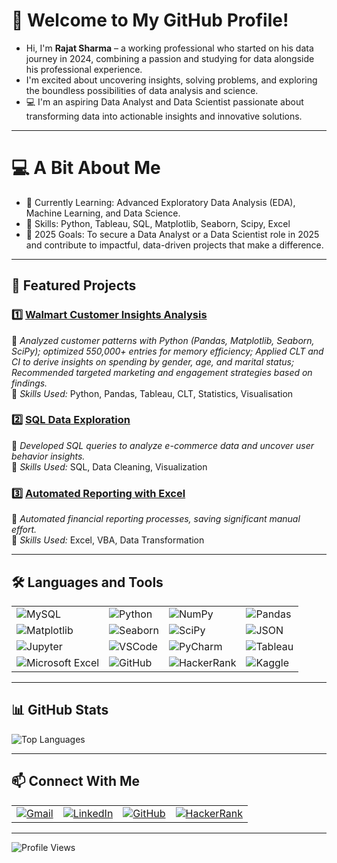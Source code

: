 # 👋 Welcome to My GitHub Profile!  

- Hi, I'm **Rajat Sharma** – a working professional who started on his data journey in 2024, combining a passion and studying for data alongside his professional experience.
- I'm excited about uncovering insights, solving problems, and exploring the boundless possibilities of data analysis and science.
- 💻 I'm an aspiring Data Analyst and Data Scientist passionate about transforming data into actionable insights and innovative solutions.

---

# 💻 A Bit About Me

- 🌱 Currently Learning: Advanced Exploratory Data Analysis (EDA), Machine Learning, and Data Science.
- 🧮 Skills: Python, Tableau, SQL, Matplotlib, Seaborn, Scipy, Excel
- 🎯 2025 Goals: To secure a Data Analyst or a Data Scientist role in 2025 and contribute to impactful, data-driven projects that make a difference.

---

## 🌟 Featured Projects  

### 1️⃣ [Walmart Customer Insights Analysis](#)  
🚀 *Analyzed customer patterns with Python (Pandas, Matplotlib, Seaborn, SciPy); optimized 550,000+ entries for memory efficiency; Applied CLT and CI to derive insights on spending by gender, age, and marital
status; Recommended targeted marketing and engagement strategies based on findings.*  
📌 *Skills Used:* Python, Pandas, Tableau, CLT, Statistics, Visualisation

### 2️⃣ [SQL Data Exploration](#)  
🚀 *Developed SQL queries to analyze e-commerce data and uncover user behavior insights.*  
📌 *Skills Used:* SQL, Data Cleaning, Visualization  

### 3️⃣ [Automated Reporting with Excel](#)  
🚀 *Automated financial reporting processes, saving significant manual effort.*  
📌 *Skills Used:* Excel, VBA, Data Transformation  

---

## 🛠️ Languages and Tools  

| | | | |
|---|---|---|---|
| ![MySQL](https://img.shields.io/badge/MySQL-4479A1?style=for-the-badge&logo=mysql&logoColor=white) | ![Python](https://img.shields.io/badge/Python-3776AB?style=for-the-badge&logo=python&logoColor=white) | ![NumPy](https://img.shields.io/badge/NumPy-013243?style=for-the-badge&logo=numpy&logoColor=white) | ![Pandas](https://img.shields.io/badge/Pandas-150458?style=for-the-badge&logo=pandas&logoColor=white) |
| ![Matplotlib](https://img.shields.io/badge/Matplotlib-005571?style=for-the-badge&logoColor=white) | ![Seaborn](https://img.shields.io/badge/Seaborn-3776AB?style=for-the-badge) | ![SciPy](https://img.shields.io/badge/SciPy-8CAAE6?style=for-the-badge&logo=scipy&logoColor=white) | ![JSON](https://img.shields.io/badge/JSON-000000?style=for-the-badge&logo=json&logoColor=white) |
| ![Jupyter](https://img.shields.io/badge/Jupyter-F37626?style=for-the-badge&logo=jupyter&logoColor=white) | ![VSCode](https://img.shields.io/badge/VS%20Code-0078D4?style=for-the-badge&logo=visual-studio-code&logoColor=white) | ![PyCharm](https://img.shields.io/badge/PyCharm-000000?style=for-the-badge&logo=pycharm&logoColor=white) | ![Tableau](https://img.shields.io/badge/Tableau-E97627?style=for-the-badge&logo=tableau&logoColor=white) |
| ![Microsoft Excel](https://img.shields.io/badge/Microsoft%20Excel-217346?style=for-the-badge&logo=microsoft-excel&logoColor=white) | ![GitHub](https://img.shields.io/badge/GitHub-181717?style=for-the-badge&logo=github&logoColor=white) | ![HackerRank](https://img.shields.io/badge/HackerRank-00EA64?style=for-the-badge&logo=hackerrank&logoColor=white) | ![Kaggle](https://img.shields.io/badge/Kaggle-20BEFF?style=for-the-badge&logo=kaggle&logoColor=white) |

---

## 📊 GitHub Stats  

![Top Languages](https://github-readme-stats.vercel.app/api/top-langs/?username=rajatsharma1107&layout=compact&theme=dark&langs_count=5)  

---

## 📫 Connect With Me  

| | | | |
|---|---|---|---|
| [![Gmail](https://img.shields.io/badge/Gmail-D14836?style=for-the-badge&logo=gmail&logoColor=white)](mailto:rajatsharma.rs8@gmail.com) | [![LinkedIn](https://img.shields.io/badge/LinkedIn-0A66C2?style=for-the-badge&logo=linkedin&logoColor=white)](https://www.linkedin.com/in/rajat-sharma-abb3681b6/) | [![GitHub](https://img.shields.io/badge/GitHub-181717?style=for-the-badge&logo=github&logoColor=white)](https://github.com/rajatsharma1107) | [![HackerRank](https://img.shields.io/badge/HackerRank-00EA64?style=for-the-badge&logo=hackerrank&logoColor=white)](https://www.hackerrank.com/rajatsharma_rs8) |

---


![Profile Views](https://komarev.com/ghpvc/?username=rajatsharma1107&color=blue)

<!--
**rajatsharma1107/rajatsharma1107** is a ✨ _special_ ✨ repository because its `README.md` (this file) appears on your GitHub profile.

Here are some ideas to get you started:

- 🔭 I’m currently working on ...
- 🌱 I’m currently learning ...
- 👯 I’m looking to collaborate on ...
- 🤔 I’m looking for help with ...
- 💬 Ask me about ...
- 📫 How to reach me: ...
- 😄 Pronouns: ...
- ⚡ Fun fact: ...
-->
